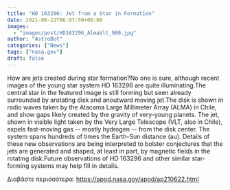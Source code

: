 ```yaml
---
title: "HD 163296: Jet from a Star in Formation"
date: 2021-06-22T06:07:59+00:00
images:
  - "images/post/HD163296_AlmaVlt_960.jpg"
author: "AstroBot"
categories: ["News"]
tags: ["nasa.gov"]
draft: false
---
```


How are jets created during star formation?No one is sure, although recent images of the young star system HD 163296 are quite illuminating.The central star in the featured image is still forming but seen already surrounded by arotating disk and anoutward moving jet.The disk is shown in radio waves taken by the Atacama Large Millimeter Array (ALMA) in Chile, and show gaps likely created by the gravity of very-young planets. The jet, shown in visible light taken by the Very Large Telescope (VLT, also in Chile), expels fast-moving gas -- mostly hydrogen -- from the disk center. The system spans hundreds of times the Earth-Sun distance (au). Details of these new observations are being interpreted to bolster conjectures that the jets are generated and shaped, at least in part, by magnetic fields in the rotating disk.Future observations of HD 163296 and other similar star-forming systems may help fill in details. 

Διαβάστε περισσότερα: https://apod.nasa.gov/apod/ap210622.html
